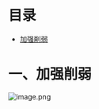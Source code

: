 # 目录

- [加强削弱]()



# 一、加强削弱

![image.png](https://p1-juejin.byteimg.com/tos-cn-i-k3u1fbpfcp/7c55df03ee21493a9242cf5fcf054415~tplv-k3u1fbpfcp-watermark.image?)


